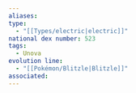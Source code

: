 ```yaml
---
aliases: 
type:
  - "[[Types/electric|electric]]"
national dex number: 523
tags:
  - Unova
evolution line:
  - "[[Pokémon/Blitzle|Blitzle]]"
associated: 
---
```

